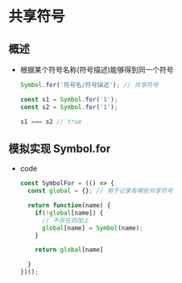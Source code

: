 # 共享符号

## 概述

+ 根据某个符号名称(符号描述)能够得到同一个符号

  ```js
  Symbol.for('符号名/符号描述'); // 共享符号
  ```

  ```js
  const s1 = Symbol.for('1');
  const s2 = Symbol.for('1');

  s1 === s2 // true
  ```

## 模拟实现 Symbol.for

+ code

  ```js
  const SymbolFor = (() => {
    const global = {}; // 用于记录有哪些共享符号

    return function(name) {
      if(!global[name]) {
        // 不存在则加上
        global[name] = Symbol(name);
      }

      return global[name]

    }
  })();
  ```
